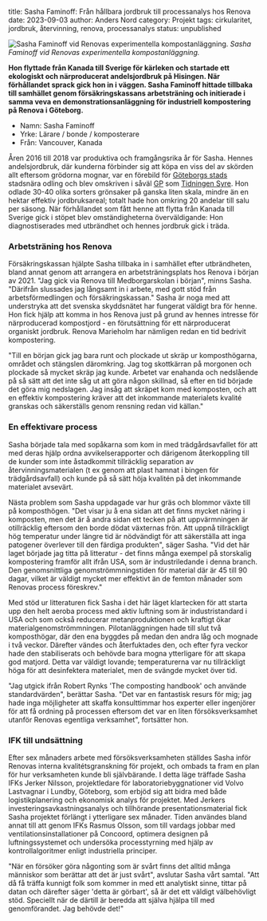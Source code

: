title: Sasha Faminoff:  Från hållbara jordbruk till processanalys hos Renova
date: 2023-09-03
author: Anders Nord
category: Projekt
tags: cirkularitet, jordbruk, återvinning, renova, processanalys
status: unpublished

<div class="post-image-center">
    <img alt="Sasha Faminoff vid Renovas experimentella kompostanläggning."
    src="data/2023_09_24_sasha_renova.jpg" />
    <em>Sasha Faminoff vid Renovas experimentella kompostanläggning.</em>
</div>

**Hon flyttade från Kanada till Sverige för kärleken och startade ett ekologiskt
och närproducerat andelsjordbruk på Hisingen. När förhållandet sprack gick hon in
i väggen. Sasha Faminoff hittade tillbaka till samhället genom försäkringskassans
arbetsträning och initierade i samma veva en demonstrationsanläggning för industriell
kompostering på Renova i Göteborg.**

* Namn: Sasha Faminoff
* Yrke: Lärare / bonde / komposterare
* Från: Vancouver, Kanada

Åren 2016 till 2018 var produktiva och framgångsrika år för Sasha. Hennes andelsjordbruk,
där kunderna förbinder sig att köpa en viss del av skörden allt eftersom grödorna
mognar, var en förebild för [Göteborgs stads](https://stadsnaraodling.goteborg.se/omraden/stadsbruk-goteborg/)
stadsnära odling och blev omskriven i såväl [GP](https://www.gp.se/livsstil/sasha-f%C3%B6rverkligade-sin-gr%C3%B6na-ekodr%C3%B6m-1.8454248)
som [Tidningen Syre](https://tidningensyre.se/2016/nummer-93/andelsjordbruk-vaxande-trend-sverige/).
Hon odlade 30-40 olika sorters grönsaker på ganska liten skala, mindre än
en hektar effektiv jordbruksareal; totalt hade hon omkring 20 andelar till salu
per säsong. När förhållandet som fått henne att flytta från Kanada till Sverige
gick i stöpet blev omständigheterna överväldigande: Hon diagnostiserades
med utbrändhet och hennes jordbruk gick i träda.

### Arbetsträning hos Renova

Försäkringskassan hjälpte Sasha tillbaka in i samhället efter utbrändheten, bland
annat genom att arrangera en arbetsträningsplats hos Renova i början av 2021.
"Jag gick via Renova till Medborgarskolan i början", minns Sasha. "Därifrån
slussades jag långsamt in i arbete, med gott stöd från arbetsförmedlingen och
försäkringskassan." Sasha är noga med att understryka att det svenska skyddsnätet
har fungerat väldigt bra för henne. Hon fick hjälp att komma in hos Renova just
på grund av hennes intresse för närproducerad kompostjord - en förutsättning för
ett närproducerat organiskt jordbruk. Renova Marieholm har nämligen redan en tid
bedrivit kompostering.

"Till en början gick jag bara runt och plockade ut skräp ur komposthögarna,
området och stängslen däromkring. Jag tog skottkärran på morgonen och plockade
så mycket skräp jag kunde. Arbetet var enahanda och nedslående på så sätt att
det inte såg ut att göra någon skillnad, så efter en tid började det göra mig nedslagen.
Jag insåg att skräpet kom med komposten, och att en effektiv kompostering kräver
att det inkommande materialets kvalité granskas och säkerställs genom rensning
redan vid källan."

### En effektivare process

Sasha började tala med sopåkarna som kom in med trädgårdsavfallet
för att med deras hjälp ordna avvikelserapporter och därigenom återkoppling till
de kunder som inte åstadkommit tillräcklig separation av återvinningsmaterialen
(t ex genom att plast hamnat i bingen för trädgårdsavfall) och kunde på så sätt
höja kvalitén på det inkommande materialet avsevärt.

Nästa problem som Sasha uppdagade var hur gräs och blommor växte till på komposthögen.
"Det visar ju å ena sidan att det finns mycket näring i komposten, men det är å
andra sidan ett tecken på att uppvärmningen är otillräcklig eftersom den borde
dödat växternas frön. Att uppnå tillräckligt hög temperatur under längre tid är
nödvändigt för att säkerställa att inga patogener överlever till den färdiga
produkten", säger Sasha. "Vid det här laget började jag titta på litteratur -
det finns många exempel på storskalig kompostering framför allt ifrån USA, som
är industriledande i denna branch.
Den genomsnittliga genomströmmningstiden för material där är 45 till 90 dagar, vilket
är väldigt mycket mer effektivt än de femton månader som Renovas process föreskrev."

Med stöd ur litteraturen fick Sasha i det här läget klartecken för att starta upp
den helt aeroba process med aktiv luftning som är industristandard i USA och som
också reducerar metanproduktionen och kraftigt ökar materialgenomströmmningen.
Pilotanläggningen hade till slut två komposthögar, där den ena byggdes på medan
den andra låg och mognade i två veckor. Därefter vändes och återfuktades den, och
efter fyra veckor hade den stabiliserats och behövde bara mogna ytterligare för
att skapa god matjord. Detta var väldigt lovande; temperaturerna var nu tillräckligt
höga för att desinfektera materialet, men de svängde mycket över tid.

"Jag utgick ifrån Robert Rynks 'The composting handbook' och använde standardvärden",
berättar Sasha. "Det var en fantastisk resurs för mig; jag hade inga möjligheter
att skaffa konsulttimmar hos experter eller ingenjörer för att få ordning på processen
eftersom det var en liten försöksverksamhet utanför Renovas egentliga verksamhet",
fortsätter hon.

### IFK till undsättning

Efter sex månaders arbete med försöksverksamheten ställdes Sasha inför Renovas interna
kvalitétsgranskning för projekt, och ombads ta fram en plan för hur verksamheten
kunde bli självbärande. I detta läge träffade Sasha IFKs Jerker Nilsson, projektledare
för laboratoriebyggnationer vid Volvo Lastvagnar i Lundby, Göteborg, som erbjöd
sig att bidra med både logistikplanering och ekonomisk analys för projektet. Med
Jerkers investeringsavkastningsanalys och tillhörande presentationsmaterial fick
Sasha projektet förlängt i ytterligare sex månader. Tiden användes bland annat
till att genom IFKs Rasmus Olsson, som till vardags jobbar med ventilationsinstallationer
på Concoord, optimera designen på luftningssystemet och undersöka processtyrning
med hjälp av kontrollalgoritmer enligt industriella principer.

"När en försöker göra någonting som är svårt finns det alltid många människor som
berättar att det är just svårt", avslutar Sasha vårt samtal. "Att då få träffa
kunnigt folk som kommer in med ett analytiskt sinne, tittar på datan och därefter
säger 'detta är görbart', så är det ett väldigt välbehövligt stöd. Speciellt när
de därtill är beredda att själva hjälpa till med genomförandet. Jag behövde det!"
